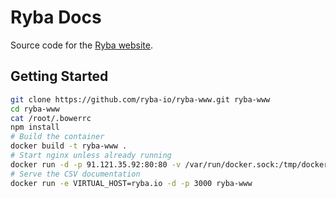 
# Ryba Docs

Source code for the [Ryba website](http://www.ryba.io).

## Getting Started

```bash
git clone https://github.com/ryba-io/ryba-www.git ryba-www
cd ryba-www
cat /root/.bowerrc
npm install
# Build the container
docker build -t ryba-www .
# Start nginx unless already running
docker run -d -p 91.121.35.92:80:80 -v /var/run/docker.sock:/tmp/docker.sock:ro jwilder/nginx-proxy
# Serve the CSV documentation
docker run -e VIRTUAL_HOST=ryba.io -d -p 3000 ryba-www
```
